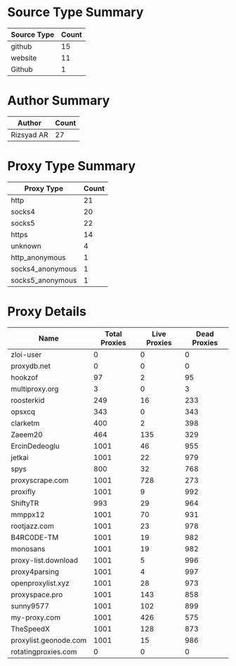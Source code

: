# Source Type Summary

| Source Type | Count |
|-------------|-------|
| github | 15 |
| website | 11 |
| Github | 1 |


# Author Summary

| Author | Count |
|--------|-------|
| Rizsyad AR | 27 |


# Proxy Type Summary

| Proxy Type | Count |
|------------|-------|
| http | 21 |
| socks4 | 20 |
| socks5 | 22 |
| https | 14 |
| unknown | 4 |
| http_anonymous | 1 |
| socks4_anonymous | 1 |
| socks5_anonymous | 1 |


# Proxy Details

| Name | Total Proxies | Live Proxies | Dead Proxies |
|------|---------------|--------------|---------------|
| zloi-user | 0 | 0 | 0 |
| proxydb.net | 0 | 0 | 0 |
| hookzof | 97 | 2 | 95 |
| multiproxy.org | 3 | 0 | 3 |
| roosterkid | 249 | 16 | 233 |
| opsxcq | 343 | 0 | 343 |
| clarketm | 400 | 2 | 398 |
| Zaeem20 | 464 | 135 | 329 |
| ErcinDedeoglu | 1001 | 46 | 955 |
| jetkai | 1001 | 22 | 979 |
| spys | 800 | 32 | 768 |
| proxyscrape.com | 1001 | 728 | 273 |
| proxifly | 1001 | 9 | 992 |
| ShiftyTR | 993 | 29 | 964 |
| mmppx12 | 1001 | 70 | 931 |
| rootjazz.com | 1001 | 23 | 978 |
| B4RC0DE-TM | 1001 | 19 | 982 |
| monosans | 1001 | 19 | 982 |
| proxy-list.download | 1001 | 5 | 996 |
| proxy4parsing | 1001 | 4 | 997 |
| openproxylist.xyz | 1001 | 28 | 973 |
| proxyspace.pro | 1001 | 143 | 858 |
| sunny9577 | 1001 | 102 | 899 |
| my-proxy.com | 1001 | 426 | 575 |
| TheSpeedX | 1001 | 128 | 873 |
| proxylist.geonode.com | 1001 | 15 | 986 |
| rotatingproxies.com | 0 | 0 | 0 |
